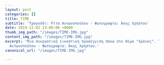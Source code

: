 ```yaml
---
layout: post
categories: []
title: TIME
subtitle: 'Τραγούδι: Ρίτα Αντωνοπούλου - Φωτογραφία: Άκης Χρήστου'
date: 2019-12-02 23:00:00 +0000
thumb_img_path: "/images/TIME-IMG.jpg"
content_img_path: "/images/TIME-IMG.jpg"
excerpt: 'Μια συνργατική εικαστική προσέγγιση πάνω στο θέμα "Χρόνος". Τραγούδι: Ρίτα
  Αντωνοπούλου - Φωτογραφία: Άκης Χρήστου.'
canonical_url: "/images/TIME-IMG.jpg"

---
```

